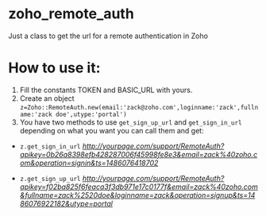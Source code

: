 # zoho_remote_auth
Just a class to get the url for a remote authentication in Zoho 

# How to use it:

1. Fill the constants TOKEN and BASIC_URL with yours.
2. Create an object `z=Zoho::RemoteAuth.new(email:'zack@zoho.com',loginname:'zack',fullname:'zack doe',utype:'portal')`
3. You have two methods to use `get_sign_up_url` and `get_sign_in_url` depending on what you want you can call them and get:
  * `z.get_sign_in_url`
    *http://yourpage.com/support/RemoteAuth?apikey=0b26a8398efb428287006f45998fe8e3&email=zack%40zoho.com&operation=signin&ts=1486076418702*
    
  * `z.get_sign_up_url`
    *http://yourpage.com/support/RemoteAuth?apikey=f02ba825f6feaca3f3db971e17c0177f&email=zack%40zoho.com&fullname=zack%2520doe&loginname=zack&operation=signup&ts=1486076922182&utype=portal*
